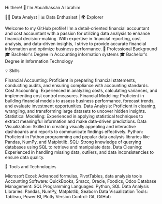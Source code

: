 Hi there! 👋 I'm Abualhassan A Ibrahim

👨‍💻 Data Analyst | 📊 Data Enthusiast | 🌍 Explorer

Welcome to my GitHub profile! I'm a detail-oriented financial accountant and cost accountant with a passion for utilizing data analysis to enhance financial decision-making. With expertise in financial reporting, cost analysis, and data-driven insights, I strive to provide accurate financial information and optimize business performance.
💼 Professional Background
🎓 Bachelor's Degree in Accounting information systems
🎓 Bachelor's Degree in Information Technology 
 
💡 Skills

Financial Accounting: Proficient in preparing financial statements, conducting audits, and ensuring compliance with accounting standards.
Cost Accounting: Experienced in analyzing costs, calculating variances, and implementing cost control measures.
Financial Modeling: Proficient in building financial models to assess business performance, forecast trends, and evaluate investment opportunities.
Data Analysis: Proficient in cleaning, wrangling, and transforming large datasets to uncover hidden insights.
Statistical Modeling: Experienced in applying statistical techniques to extract meaningful information and make data-driven predictions.
Data Visualization: Skilled in creating visually appealing and interactive dashboards and reports to communicate findings effectively.
Python: Proficient in Python programming and popular data analysis libraries like Pandas, NumPy, and Matplotlib.
SQL: Strong knowledge of querying databases using SQL to retrieve and manipulate data.
Data Cleaning: Experienced in handling missing data, outliers, and data inconsistencies to ensure data quality.

🔧 Tools and Technologies

Microsoft Excel: Advanced formulas, PivotTables, data analysis tools
Accounting Software: QuickBooks, Smacc, Oracle, Foodics, Odoo
Database Management: SQL
Programming Languages: Python, SQL
Data Analysis Libraries: Pandas, NumPy, Matplotlib, Seaborn
Data Visualization Tools: Tableau, Power BI, Plotly
Version Control: Git, GitHub
